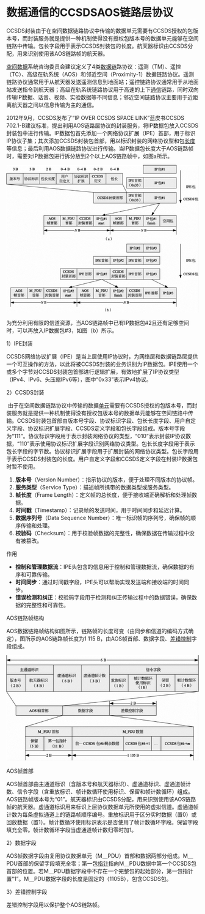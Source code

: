 # 数据通信的CCSDSAOS链路层协议

CCSDS封装由于在空间数据链路协议中传输的数据单元需要有CCSDS授权的包版本号，而封装服务就是提供一种机制使得没有授权包版本号的数据单元能够在空间链路中传输。包长字段用于表示CCSDS封装包的长度。航天器标识由CCSDS分配，用来识别使用该AOS链路帧的航天器。

[空间数据](https://www.chuimin.cn/lilun/1807661.html)系统咨询委员会建议定义了4类[数据链](https://www.chuimin.cn/lilun/1894798.html)路协议：遥测（TM）、遥控（TC）、高级在轨系统（AOS）和邻近空间（Proximity-1）数据链路协议。遥测链路协议通常用于从航天器发送遥测信息到地面站；遥控链路协议通常用于从地面站发送指令到航天器；高级在轨系统链路协议用于高速的上下[通信](https://www.chuimin.cn/lilun/1899903.html)链路，同时双向传输IP数据、话音、视频、实验数据等不同信息；邻近空间链路协议主要用于近距离航天器之间以信息传输为主的通信。

2012年9月，CCSDS发布了“IP OVER CCSDS SPACE LINK”蓝皮书CCSDS 702.1-B建议标准，提出利用AOS链路层协议的封装服务，将IP数据包放入CCSDS封装包中进行传输。IP数据包首先添加一个网络协议扩展（IPE）首部，用于标识IP协议子集；其次添加CCSDS封装包首部，用以标识封装的网络协议型和包[长度](https://www.chuimin.cn/lilun/1366932.html)等信息；最后利用AOS数据链路协议进行传输。当IP数据包长度大于AOS链路帧时，需要对IP数据包进行拆分放到2个以上AOS链路帧中，如图a所示。

![img](https://raw.githubusercontent.com/PeipengWang/picture/master/%E5%8D%AB%E6%98%9F/1f423785-29d8-4fb9-9874-b19d2ec12fd2.jpg)

为充分利用有限的信道资源，当AOS链路帧中已有IP数据包#2且还有足够空间时，可以再放入IP数据包#3，如图（b）所示。

1）IPE封装

​	CCSDS网络协议扩展（IPE）是当上层使用IP协议时，为网络层和数据链路层提供一个可互操作的方法，以此将被CCSDS封装的业务识别为IP数据包。IPE使用一个或多个字节对CCSDS封装包首部进行逻辑扩展，有效地扩展了IP协议类型（IPv4、IPv6、头压缩IPv6等），图中“0x33”表示IPv4协议。

2）CCSDS封装

​	由于在空间数据链路协议中传输的数据[单元](https://www.chuimin.cn/lilun/1649165.html)需要有CCSDS授权的包版本号，而封装服务就是提供一种机制使得没有授权包版本号的数据单元能够在空间链路中传输。CCSDS封装包首部由版本号字段、协议标识字段、包长长度字段、用户自定义字段、协议标识扩展字段、CCSDS定义字段和包长字段组成。版本号字段为“111”。协议标识字段用于表示封装网络协议的类型，“010”表示封装IP协议数据，“110”表示使用协议标识扩展字段识别网络协议类型。包长长度字段用于表示包长字段的字节数。协议标识扩展字段用于扩展封装的网络协议类型。包长字段用于表示CCSDS封装包的长度。用户自定义字段和CCSDS定义字段在封装IP数据包时暂不使用。

1. **版本号**（Version Number）：指示协议的版本，便于处理不同版本的协议帧。
2. **服务类型**（Service Type）：描述帧所携带的数据类型或服务类型。
3. **帧长度**（Frame Length）：定义帧的总长度，便于接收端正确解析和处理帧数据。
4. **时间戳**（Timestamp）：记录帧的发送时间，用于时间同步和延迟计算。
5. **数据序列号**（Data Sequence Number）：唯一标识帧的序列号，确保帧的顺序传输和处理。
6. **校验码**（Checksum）：用于校验帧数据的完整性，确保数据在传输过程中没有被篡改。

作用

- **控制和管理数据流**：IPE头包含的信息用于控制和管理数据流，确保数据的有序和可靠传输。
- **时间同步**：通过时间戳字段，IPE头可以帮助实现发送端和接收端的时间同步。
- **错误检测和纠正**：校验码字段用于检测和纠正传输过程中的数据错误，确保数据的完整性和可靠性。

AOS链路帧结构

AOS数据链路帧结构如图所示，链路帧的长度可变（由同步和信道的编码方式确定），图所示的AOS链路帧长度为1 115 B，由AOS帧首部、数据字段、[差错控制](https://www.chuimin.cn/lilun/1395208.html)字段组成。

![img](https://raw.githubusercontent.com/PeipengWang/picture/master/%E5%8D%AB%E6%98%9F/3e8dccfb-87f7-4580-b6a1-f0a0c4f6defd.jpg)

AOS帧首部

AOS帧首部由主通道标识（含版本号和航天器标识）、虚通道标识、虚通道帧计数、信令字段（含重放标识、帧计数循环使用标识、保留和帧计数循环）组成。AOS链路帧版本号为“01”。航天器标识由CCSDS分配，用来识别使用该AOS链路帧的航天器。虚通道标识用来标识上层协议数据单元所使用的虚拟信道。虚通道帧计数为每条虚拟通道上的链路帧顺序编号。重放标识用于区分实时数据（置0）或回放数据（置1）。帧计数循环使用标识表示是否使用了帧计数循环字段。保留字段填充全零。帧计数循环字段当虚通道帧计数归零时加1。

2）数据字段

AOS帧数据字段由复用协议数据单元（M＿PDU）首部和数据两部分组成。M＿PDU首部的保留字段填充全零；第一包[指针](https://www.chuimin.cn/lilun/1304324.html)指向M＿PDU数据中第一个CCSDS包首部的位置。若M＿PDU数据字段中不存在一个完整包的起始部分，第一包指针置“1”。M＿PDU数据字段的长度是固定的（1105B），包含CCSDS包。

3）差错控制字段

差错控制字段用以保护整个AOS链路帧。

